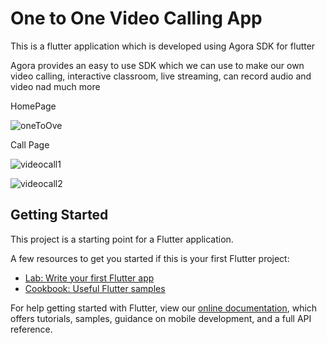 # One to One Video Calling App

This is a flutter application which is developed using Agora SDK for flutter

Agora provides an easy to use SDK which we can use to make our own video calling, interactive classroom, live streaming, can record audio and video nad much more

HomePage

![oneToOve](https://user-images.githubusercontent.com/66347715/127650780-dbaef34c-a515-4faa-bcc1-f5279ae2c563.jpg)

Call Page

![videocall1](https://user-images.githubusercontent.com/66347715/127652055-25524308-95b1-42ae-93ff-a6751cffd111.jpg)

![videocall2](https://user-images.githubusercontent.com/66347715/127652064-5a62d943-ba82-4e6a-b7ec-72d4e359ad78.jpg)




## Getting Started

This project is a starting point for a Flutter application.

A few resources to get you started if this is your first Flutter project:

- [Lab: Write your first Flutter app](https://flutter.dev/docs/get-started/codelab)
- [Cookbook: Useful Flutter samples](https://flutter.dev/docs/cookbook)

For help getting started with Flutter, view our
[online documentation](https://flutter.dev/docs), which offers tutorials,
samples, guidance on mobile development, and a full API reference.
